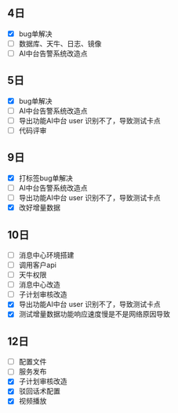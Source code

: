 
## 4日
- [x] bug单解决
- [ ] 数据库、天牛、日志、镜像
- [ ] AI中台告警系统改造点

## 5日
- [x] bug单解决
- [ ] AI中台告警系统改造点
- [ ] 导出功能AI中台 user 识别不了，导致测试卡点
- [ ] 代码评审

## 9日
- [x] 打标签bug单解决
- [ ] AI中台告警系统改造点
- [ ] 导出功能AI中台 user 识别不了，导致测试卡点
- [x] 改好增量数据

## 10日
- [ ] 消息中心环境搭建
- [ ] 调用客户api
- [ ] 天牛权限
- [ ] 消息中心改造
- [ ] 子计划审核改造
- [x] 导出功能AI中台 user 识别不了，导致测试卡点
- [x] 测试增量数据功能响应速度慢是不是网络原因导致

## 12日
- [ ] 配置文件
- [ ] 服务发布
- [x] 子计划审核改造
- [x] 驳回话术配置
- [x] 视频播放